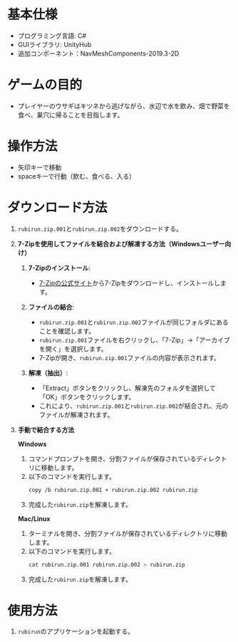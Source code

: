 # 基本仕様
- プログラミング言語: C#
- GUIライブラリ: UnityHub
- 追加コンポーネント：NavMeshComponents-2019.3-2D

# ゲームの目的
- プレイヤーのウサギはキツネから逃げながら、水辺で水を飲み、畑で野菜を食べ、巣穴に帰ることを目指します。

# 操作方法
- 矢印キーで移動
- spaceキーで行動（飲む、食べる、入る）

# ダウンロード方法

1. `rubirun.zip.001`と`rubirun.zip.002`をダウンロードする。

2. **7-Zipを使用してファイルを結合および解凍する方法（Windowsユーザー向け）**

   1. **7-Zipのインストール**:
      - [7-Zipの公式サイト](https://www.7-zip.org/)から7-Zipをダウンロードし、インストールします。

   2. **ファイルの結合**:
      - `rubirun.zip.001`と`rubirun.zip.002`ファイルが同じフォルダにあることを確認します。
      - `rubirun.zip.001`ファイルを右クリックし、「7-Zip」→「アーカイブを開く」を選択します。
      - 7-Zipが開き、`rubirun.zip.001`ファイルの内容が表示されます。

   3. **解凍（抽出）**:
      - 「Extract」ボタンをクリックし、解凍先のフォルダを選択して「OK」ボタンをクリックします。
      - これにより、`rubirun.zip.001`と`rubirun.zip.002`が結合され、元のファイルが解凍されます。

3. **手動で結合する方法**

   **Windows**

   1. コマンドプロンプトを開き、分割ファイルが保存されているディレクトリに移動します。
   2. 以下のコマンドを実行します。
      ```sh
      copy /b rubirun.zip.001 + rubirun.zip.002 rubirun.zip
      ```
   3. 完成した`rubirun.zip`を解凍します。

   **Mac/Linux**

   1. ターミナルを開き、分割ファイルが保存されているディレクトリに移動します。
   2. 以下のコマンドを実行します。
      ```sh
      cat rubirun.zip.001 rubirun.zip.002 > rubirun.zip
      ```
   3. 完成した`rubirun.zip`を解凍します。

# 使用方法

1. `rubirun`のアプリケーションを起動する。
